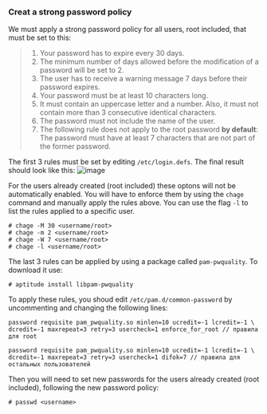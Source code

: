 ### Creat a strong password policy        

We must apply a strong password policy for all users, root included, that must be set to this:
> 1. Your password has to expire every 30 days.
> 2. The minimum number of days allowed before the modification of a password will be set to 2.
> 3. The user has to receive a warning message 7 days before their password expires.
> 4. Your password must be at least 10 characters long. 
> 5. It must contain an uppercase letter and a number. Also, it must not contain more than 3 consecutive identical characters.
> 6. The password must not include the name of the user.
> 7. The following rule does not apply to the root password **by default**: The password must have at least 7 characters that are not part of the former password.

The first 3 rules must be set by editing `/etc/login.defs`. The final result should look like this:
![image](https://user-images.githubusercontent.com/61047851/144067856-85c2c58f-5d7b-492b-884b-1a975d5565bd.png)           
           
For the users already created (root included) these optons will not be automatically enabled. You will have to enforce them by using the `chage` command and manually apply the rules above. You can use the flag `-l` to list the rules applied to a specific user.
```
# chage -M 30 <username/root>
# chage -m 2 <username/root>
# chage -W 7 <username/root>
# chage -l <username/root>
```

The last 3 rules can be applied by using a package called `pam-pwquality`. To download it use: 
```
# aptitude install libpam-pwquality
```
To apply these rules, you shoud edit `/etc/pam.d/common-password` by uncommenting and changing the following lines: 

```
password requisite pam_pwquality.so minlen=10 ucredit=-1 lcredit=-1 \
dcredit=-1 maxrepeat=3 retry=3 usercheck=1 enforce_for_root // правила для root

password requisite pam_pwquality.so minlen=10 ucredit=-1 lcredit=-1 \
dcredit=-1 maxrepeat=3 retry=3 usercheck=1 difok=7 // правила для остальных пользователей
```

Then you will need to set new passwords for the users already created (root included), following the new password policy:
```
# passwd <username>
```
